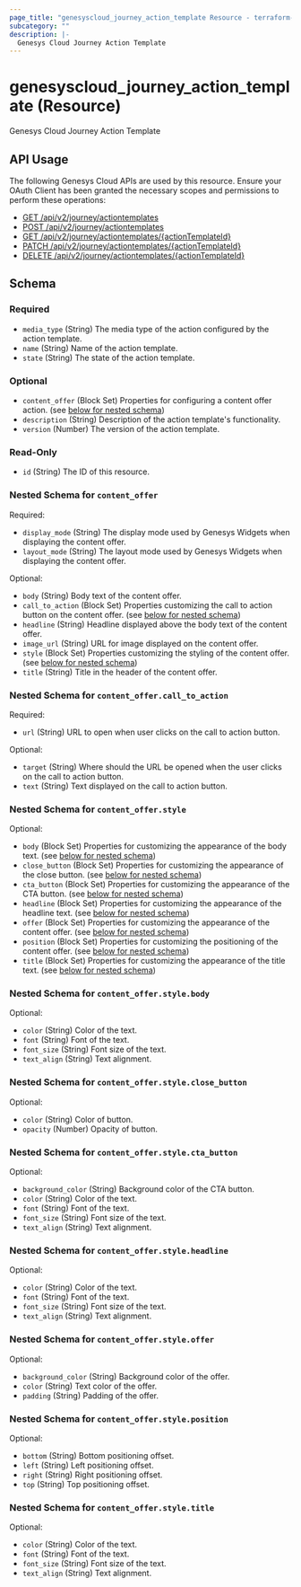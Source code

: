 ```yaml
---
page_title: "genesyscloud_journey_action_template Resource - terraform-provider-genesyscloud"
subcategory: ""
description: |-
  Genesys Cloud Journey Action Template
---
```

# genesyscloud_journey_action_template (Resource)

Genesys Cloud Journey Action Template

## API Usage
The following Genesys Cloud APIs are used by this resource. Ensure your OAuth Client has been granted the necessary scopes and permissions to perform these operations:

* [GET /api/v2/journey/actiontemplates](https://developer.genesys.cloud/commdigital/journey/journey-apis#get-api-v2-journey-actiontemplates)
* [POST /api/v2/journey/actiontemplates](https://developer.genesys.cloud/commdigital/journey/journey-apis#post-api-v2-journey-actiontemplates)
* [GET /api/v2/journey/actiontemplates/{actionTemplateId}](https://developer.genesys.cloud/commdigital/journey/journey-apis#get-api-v2-journey-actiontemplates--actionTemplateId-)
* [PATCH /api/v2/journey/actiontemplates/{actionTemplateId}](https://developer.genesys.cloud/commdigital/journey/journey-apis#patch-api-v2-journey-actiontemplates--actionTemplateId-)
* [DELETE /api/v2/journey/actiontemplates/{actionTemplateId}](https://developer.genesys.cloud/commdigital/journey/journey-apis#delete-api-v2-journey-actiontemplates--actionTemplateId-)

<!-- schema generated by tfplugindocs -->
## Schema

### Required

- `media_type` (String) The media type of the action configured by the action template.
- `name` (String) Name of the action template.
- `state` (String) The state of the action template.

### Optional

- `content_offer` (Block Set) Properties for configuring a content offer action. (see [below for nested schema](#nestedblock--content_offer))
- `description` (String) Description of the action template's functionality.
- `version` (Number) The version of the action template.

### Read-Only

- `id` (String) The ID of this resource.

<a id="nestedblock--content_offer"></a>
### Nested Schema for `content_offer`

Required:

- `display_mode` (String) The display mode used by Genesys Widgets when displaying the content offer.
- `layout_mode` (String) The layout mode used by Genesys Widgets when displaying the content offer.

Optional:

- `body` (String) Body text of the content offer.
- `call_to_action` (Block Set) Properties customizing the call to action button on the content offer. (see [below for nested schema](#nestedblock--content_offer--call_to_action))
- `headline` (String) Headline displayed above the body text of the content offer.
- `image_url` (String) URL for image displayed on the content offer.
- `style` (Block Set) Properties customizing the styling of the content offer. (see [below for nested schema](#nestedblock--content_offer--style))
- `title` (String) Title in the header of the content offer.

<a id="nestedblock--content_offer--call_to_action"></a>
### Nested Schema for `content_offer.call_to_action`

Required:

- `url` (String) URL to open when user clicks on the call to action button.

Optional:

- `target` (String) Where should the URL be opened when the user clicks on the call to action button.
- `text` (String) Text displayed on the call to action button.


<a id="nestedblock--content_offer--style"></a>
### Nested Schema for `content_offer.style`

Optional:

- `body` (Block Set) Properties for customizing the appearance of the body text. (see [below for nested schema](#nestedblock--content_offer--style--body))
- `close_button` (Block Set) Properties for customizing the appearance of the close button. (see [below for nested schema](#nestedblock--content_offer--style--close_button))
- `cta_button` (Block Set) Properties for customizing the appearance of the CTA button. (see [below for nested schema](#nestedblock--content_offer--style--cta_button))
- `headline` (Block Set) Properties for customizing the appearance of the headline text. (see [below for nested schema](#nestedblock--content_offer--style--headline))
- `offer` (Block Set) Properties for customizing the appearance of the content offer. (see [below for nested schema](#nestedblock--content_offer--style--offer))
- `position` (Block Set) Properties for customizing the positioning of the content offer. (see [below for nested schema](#nestedblock--content_offer--style--position))
- `title` (Block Set) Properties for customizing the appearance of the title text. (see [below for nested schema](#nestedblock--content_offer--style--title))

<a id="nestedblock--content_offer--style--body"></a>
### Nested Schema for `content_offer.style.body`

Optional:

- `color` (String) Color of the text.
- `font` (String) Font of the text.
- `font_size` (String) Font size of the text.
- `text_align` (String) Text alignment.


<a id="nestedblock--content_offer--style--close_button"></a>
### Nested Schema for `content_offer.style.close_button`

Optional:

- `color` (String) Color of button.
- `opacity` (Number) Opacity of button.


<a id="nestedblock--content_offer--style--cta_button"></a>
### Nested Schema for `content_offer.style.cta_button`

Optional:

- `background_color` (String) Background color of the CTA button.
- `color` (String) Color of the text.
- `font` (String) Font of the text.
- `font_size` (String) Font size of the text.
- `text_align` (String) Text alignment.


<a id="nestedblock--content_offer--style--headline"></a>
### Nested Schema for `content_offer.style.headline`

Optional:

- `color` (String) Color of the text.
- `font` (String) Font of the text.
- `font_size` (String) Font size of the text.
- `text_align` (String) Text alignment.


<a id="nestedblock--content_offer--style--offer"></a>
### Nested Schema for `content_offer.style.offer`

Optional:

- `background_color` (String) Background color of the offer.
- `color` (String) Text color of the offer.
- `padding` (String) Padding of the offer.


<a id="nestedblock--content_offer--style--position"></a>
### Nested Schema for `content_offer.style.position`

Optional:

- `bottom` (String) Bottom positioning offset.
- `left` (String) Left positioning offset.
- `right` (String) Right positioning offset.
- `top` (String) Top positioning offset.


<a id="nestedblock--content_offer--style--title"></a>
### Nested Schema for `content_offer.style.title`

Optional:

- `color` (String) Color of the text.
- `font` (String) Font of the text.
- `font_size` (String) Font size of the text.
- `text_align` (String) Text alignment.

